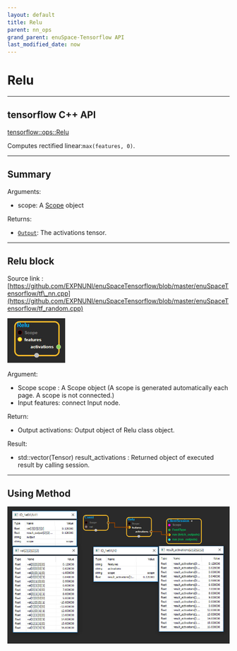 ```yaml
--- 
layout: default 
title: Relu 
parent: nn_ops 
grand_parent: enuSpace-Tensorflow API 
last_modified_date: now 
--- 
```


# Relu

---

## tensorflow C++ API

[tensorflow::ops::Relu](https://www.tensorflow.org/api_docs/cc/class/tensorflow/ops/relu)

Computes rectified linear:`max(features, 0)`.

---

## Summary

Arguments:

* scope: A [Scope](https://www.tensorflow.org/api_docs/cc/class/tensorflow/scope.html#classtensorflow_1_1_scope) object

Returns:

* [`Output`](https://www.tensorflow.org/api_docs/cc/class/tensorflow/output.html#classtensorflow_1_1_output): The activations tensor.

---

## Relu block

Source link : [https://github.com/EXPNUNI/enuSpaceTensorflow/blob/master/enuSpaceTensorflow/tf\_nn.cpp](https://github.com/EXPNUNI/enuSpaceTensorflow/blob/master/enuSpaceTensorflow/tf_random.cpp)

![](../assets/nn-ops/Relu1.jpg)

Argument:

* Scope scope : A Scope object \(A scope is generated automatically each page. A scope is not connected.\)
* Input features: connect  Input node.

Return:

* Output activations: Output object of Relu class object.

Result:

* std::vector\(Tensor\) result\_activations  : Returned object of executed result by calling session.

---

## Using Method

![](../assets/nn-ops/Relu2.jpg)

